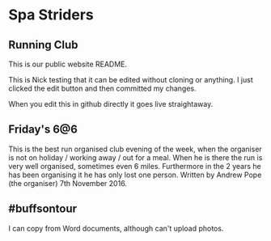 
# Spa Striders
## Running Club

This is our public website README.

This is Nick testing that it can be edited without cloning or anything. I just clicked the edit button and then committed my changes.

When you edit this in github directly it goes live straightaway.

## Friday's 6@6
This is the best run organised club evening of the week, when the organiser is not on holiday / working away / out for a meal. When he is there the run is very well organised, sometimes even 6 miles. Furthermore in the 2 years he has been organising it he has only lost one person. Written by Andrew Pope (the organiser) 7th November 2016.

## #buffsontour
I can copy from Word documents, although can't upload photos.

